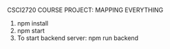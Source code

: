 CSCI2720 COURSE PROJECT:
MAPPING EVERYTHING

1. npm install
2. npm start
3. To start backend server: npm run backend
